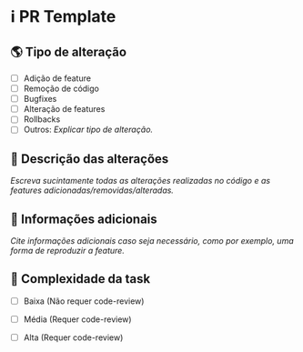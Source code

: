 # ℹ️ PR Template

## 🌎 Tipo de alteração

- [ ] Adição de feature
- [ ] Remoção de código
- [ ] Bugfixes
- [ ] Alteração de features
- [ ] Rollbacks
- [ ] Outros: *Explicar tipo de alteração.*

## 📖 Descrição das alterações

*Escreva sucintamente todas as alterações realizadas no código e as features adicionadas/removidas/alteradas.*

## 🔮 Informações adicionais

*Cite informações adicionais caso seja necessário, como por exemplo, uma forma de reproduzir a feature.*

## 🔴 Complexidade da task

- [ ] Baixa (Não requer code-review)
- [ ] Média (Requer code-review)
- [ ] Alta (Requer code-review)

